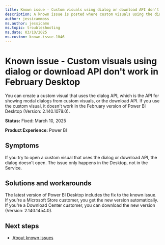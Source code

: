 ```yaml
---
title: Known issue - Custom visuals using dialog or download API don't work in February Desktop
description: A known issue is posted where custom visuals using the dialog or download API don't work in the February version of Power BI Desktop.
author: jessicammoss
ms.author: jessicamo
ms.topic: troubleshooting  
ms.date: 03/10/2025
ms.custom: known-issue-1046
---
```


# Known issue - Custom visuals using dialog or download API don't work in February Desktop

You can create a custom visual that uses the dialog API, which is the API for showing modal dialogs from custom visuals, or the download API. If you use the custom visual, it doesn't work in the February version of Power BI Desktop (Version: 2.140.1078.0).

**Status:** Fixed: March 10, 2025

**Product Experience:** Power BI

## Symptoms

If you try to open a custom visual that uses the dialog or download API, the dialog doesn't open. The issue only happens in the Desktop, not in the Service.

## Solutions and workarounds

The latest version of Power BI Desktop includes the fix to the known issue. If you're a Microsoft Store customer, you get the new version automatically. If you're a Download Center customer, you can download the new version (Version: 2.140.1454.0).

## Next steps

- [About known issues](https://support.fabric.microsoft.com/known-issues)
